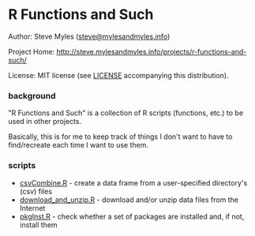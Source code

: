 # R Functions and Such

Author:  Steve Myles (steve@mylesandmyles.info)

Project Home:  http://steve.mylesandmyles.info/projects/r-functions-and-such/

License:  MIT license (see [LICENSE](https://github.com/scumdogsteev/R-functions-and-such/blob/master/LICENSE) accompanying this distribution).

### background

"R Functions and Such" is a collection of R scripts (functions, etc.) to be used in other projects.

Basically, this is for me to keep track of things I don't want to have to find/recreate each time I want to use them.

### scripts

* [csvCombine.R](https://github.com/scumdogsteev/R-functions-and-such/blob/master/csvCombine.R) - create a data frame from a user-specified directory's (csv) files
* [download_and_unzip.R](https://github.com/scumdogsteev/R-functions-and-such/blob/master/download_and_unzip.R) - download and/or unzip data files from the Internet
* [pkgInst.R](https://github.com/scumdogsteev/R-functions-and-such/blob/master/pkgInst.R) - check whether a set of packages are installed and, if not, install them
